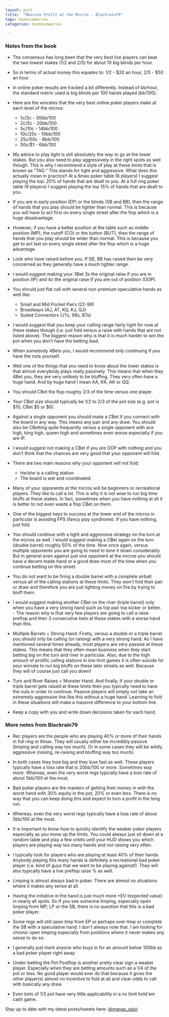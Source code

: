 ```yaml
---
layout: post
title:  "Massive Profit at the Micros - Blackrain79"
tags: booksummaries
categories: booksummaries

---
```


### Notes from the book

- The consensus has long been that the very best live players can beat the two lowest stakes ($1/$2 and $2/$5) for about 10 big blinds per hour.

- So in terms of actual money this equates to: 1/2 - $20 an hour, 2/5 - $50 an hour.

- In online poker results are tracked a bit differently. Instead of bb/hour, the standard metric used is big blinds per 100 hands played (bb/100).

- Here are the winrates that the very best online poker players make at each level of the micros:
  - 1c/2c - 30bb/100
  - 2c/5c - 20bb/100
  - 5c/10c - 14bb/100
  - 10c/25c - 10bb/100
  - 25c/50c - 8bb/100
  - 50c/$1 - 6bb/100

- My advice to play tight is still absolutely the way to go at the lower stakes. But you also need to play aggressively in the right spots as well though. This is why I recommend a style of play at these limits that is known as “TAG.” This stands for tight and aggressive. What does this actually mean in practice? At a 6max poker table (6 players) I suggest playing the top: 20% of hands that are dealt to you. At a full ring poker table (9 players) I suggest playing the top 15% of hands that are dealt to you.

- If you are in early position (EP) or the blinds (SB and BB), then the range of hands that you play should be
tighter than normal. This is because you will have to act first on every single street after the flop which is a
huge disadvantage.

- However, if you have a better position at the table such as middle position (MP), the cutoff (CO) or the button
(BUT), then the range of hands that you play should be wider than normal. This is because you get to act last
on every single street after the flop which is a huge advantage.

- Look who have raised before you. If SB, BB has raised then be very concerned as they generally have a much tighter range.

- I would suggest making your 3Bet 3x the original raise if you are in position (IP) and 4x the original raise if you
are out of position (OOP).

- You should  just flat call with several non-premium speculative hands as well like:
  - Small and Mid Pocket Pairs (22-99)
  - Broadways (AJ, AT, KQ, KJ, QJ)
  - Suited Connectors (JTs, 98s, 87s)

- I would suggest that you keep your calling range fairly tight for now at these stakes though (i.e. just fold versus a raise with hands that are not listed above). The biggest reason why is that it is much harder to win the pot when you don’t have the betting lead.

- When somebody 4Bets you, I would recommend only continuing if you have the nuts yourself.

- Well one of the things that you need to know about the lower stakes is that almost everybody plays really
passively. This means that when they 4Bet you, they are very unlikely to be bluffing. They very often have a
huge hand. And by huge hand I mean AA, KK, AK or QQ.

- You should CBet the flop roughly 2/3 of the time versus one player.

- Your CBet size should typically be 1/2 to 2/3 of the pot size (e.g. pot is $10, CBet $5 or $6).

- Against a single opponent you should make a CBet if you connect with the board in any way. This means any pair and any draw. You should also be CBetting quite frequently versus a single opponent with ace high, king high, queen high and sometimes even worse especially if you are IP.

- I would suggest not making a CBet if you are OOP with nothing and you don’t think that the chances are very
good that your opponent will fold.

- There are two main reasons why your opponent will not fold:
  - He/she is a calling station
  - The board is wet and coordinated.

- Many of your opponents at the micros will be beginners or recreational players. They like to call a lot. This is why it is not wise to run big time bluffs at these stakes. In fact, sometimes when you have nothing at all it is better to not even waste a flop CBet on them.

- One of the biggest keys to success at the lower end of the micros in particular is avoiding FPS (fancy play syndrome). If you have nothing, just fold.

- You should continue with a tight and aggressive strategy on the turn at the micros as well. I would suggest making a CBet again on the turn (double barrel) roughly 50% of the time. Now once again, versus multiple opponents you are going to need to tone it down considerably. But in general even against just one opponent at the micros you should have a decent made hand or a good draw most of the time when you continue betting on this street.

- You do not want to be firing a double barrel with a complete airball versus all of the calling stations at these limits. They won’t fold their pair or draw and therefore you are just lighting money on fire by trying to bluff them.

- I would suggest making another CBet on the river (triple barrel) only when you have a very strong hand such as top pair top kicker or better. - The reason why is that very few players are going to call a raise preflop and then 3 consecutive bets at these stakes with a worse hand than this.

-  Multiple Barrels = Strong Hand. Firstly, versus a double or a triple barrel you should only be calling (or raising) with a very strong hand. As I have mentioned several times already, most players are very passive at these stakes. This means that they often mean business when they start betting big on the turn and river in particular. Also, due to the high amount of prolific calling stations in low limit games it is often suicide for your winrate to run big bluffs on these later streets as well. Because they will of course just call you down!

- Turn and River Raises = Monster Hand. And finally, if your double or triple barrel gets raised at these limits then you typically need to have the nuts in order to continue. Passive players will simply not take an extremely aggressive line like this without a huge hand. Learning to fold in these situations will make a massive difference to your bottom line.

- Keep a copy with you and write down decisions taken for each hand.


### More notes from Blackrain79

- Rec players are the people who are playing 40% or more of their hands in full ring or 6max. They will usually either be incredibly passive (limping and calling way too much). Or in some cases they will be wildly aggressive (raising, re-raising and bluffing way too much).

- In both cases they lose big and they lose fast as well. These players typically have a loss rate that is 20bb/100 or more. Sometimes way more. Whereas, even the very worst regs typically have a loss rate of about 5bb/100 at the most.

- Bad poker players are the masters of getting their money in with the worst hand with 30% equity in the pot, 20% or even less. There is no way that you can keep doing this and expect to turn a profit in the long run.

- Whereas, even the very worst regs typically have a loss rate of about 5bb/100 at the most.

- It is important to know how to quickly identify the weaker poker players especially as you move up the limits. You could always just sit down at a random table and play a few orbits until your HUD shows you which players are playing way too many hands and not raising very often.

- I typically look for players who are playing at least 40% of their hands. Anybody playing this many hands is definitely a recreational bad poker player (i.e. kind of guys that we want to be playing against!). They will also typically have a low preflop raise % as well.

- Limping is almost always bad in poker. There are almost no situations where it makes any sense at all.

- Having the initiative in the hand is just much more +EV (expected value) in nearly all spots. So if you see someone limping, especially open limping from MP, LP or the SB, there is no question that this is a bad poker player.

- Some regs will still open limp from EP or perhaps over-limp or complete the SB with a speculative hand. I don't always note that. I am looking for chronic open limping especially from positions where it never makes any sense to do so.

- I generally just mark anyone who buys in for an amount below 100bb as a bad poker player right away.

- Under-betting the Pot Postflop is another pretty clear sign a weaker player. Especially when they are betting amounts such as a 1/4 of the pot or less. No good player would ever do that because it gives the other player(s) almost no incentive to fold at all and clear odds to call with basically any draw.

- Even bets of 1/3 pot have very little applicability in a no limit hold'em cash game.


Stay up to date with my latest posts/tweets here: [@manas_saloi](http://twitter.com/manas_saloi)
